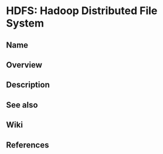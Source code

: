 # HDFS: Hadoop Distributed File System

## Name

## Overview

## Description

## See also

## Wiki

## References

